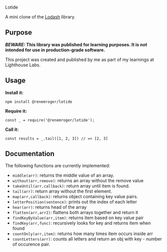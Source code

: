  Lotide

A mini clone of the [Lodash](https://lodash.com) library.

## Purpose

**_BEWARE:_ This library was published for learning purposes. It is _not_ intended for use in production-grade software.**

This project was created and published by me as part of my learnings at Lighthouse Labs. 

## Usage

**Install it:**

`npm install @renemroger/lotide`

**Require it:**

`const _ = require('@renemroger/lotide');`

**Call it:**

`const results = _.tail([1, 2, 3]) // => [2, 3]`

## Documentation

The following functions are currently implemented:

* `middle(arr)`: returns the middle value of an array.
* `without(arr,remove)`: returns an array without the remove value
* `takeUntil(arr,callback)`: return array until item is found.
* `tail(arr)`: return array without the first element.
* `map(arr,callback)`: returns object containing key value pairs. 
* `letterPosition(sentence)`: prints out the index of each letter
* `hear(arr)`: returns head of the array
* `flatten(arr,arr2)`: flattens both arrays together and return it
* `findKeyByValue(arr,item)`: returns item based on key value pair
* `findKey(arr,func)`: recursively looks for key and returns item when found
* `countOnly(arr,item)`: returns how many times item occurs inside arr
* `countLetters(arr)`: counts all letters and return an obj with key - number of occurence pair.
